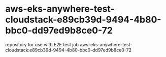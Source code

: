 # aws-eks-anywhere-test-cloudstack-e89cb39d-9494-4b80-bbc0-dd97ed9b8ce0-72
repository for use with E2E test job aws-eks-anywhere-test-cloudstack:e89cb39d-9494-4b80-bbc0-dd97ed9b8ce0-72
